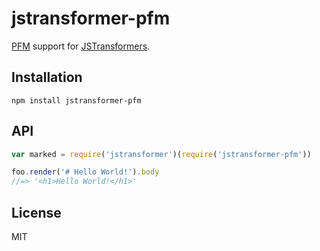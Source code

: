 # jstransformer-pfm

[PFM](http://npm.im/pfm) support for [JSTransformers](http://github.com/jstransformers).

## Installation

    npm install jstransformer-pfm

## API

```js
var marked = require('jstransformer')(require('jstransformer-pfm'))

foo.render('# Hello World!').body
//=> '<h1>Hello World!</h1>'
```

## License

MIT

